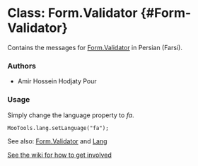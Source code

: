 Class: Form.Validator {#Form-Validator}
=====================================

Contains the messages for [Form.Validator][] in Persian (Farsi).

### Authors

* Amir Hossein Hodjaty Pour

### Usage

Simply change the language property to *fa*.

	MooTools.lang.setLanguage("fa");

See also: [Form.Validator][] and [Lang][]

[See the wiki for how to get involved](http://wiki.github.com/mootools/mootools-more)

[Form.Validator]: http://www.mootools.net/docs/more/Forms/Form.Validator#Form-Validator
[Lang]: http://www.mootools.net/docs/more/Core/Lang 